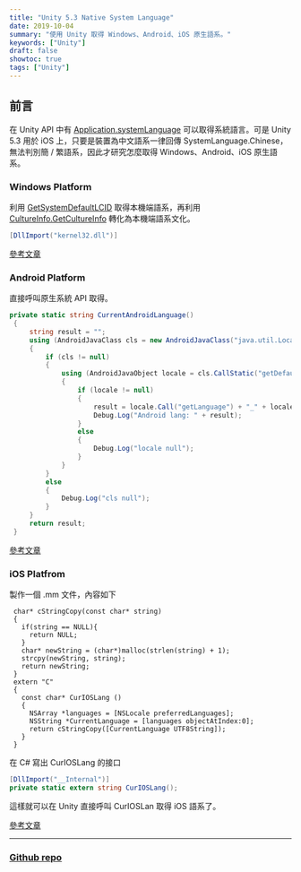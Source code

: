 ```yaml
---
title: "Unity 5.3 Native System Language"
date: 2019-10-04
summary: "使用 Unity 取得 Windows、Android、iOS 原生語系。"
keywords: ["Unity"]
draft: false
showtoc: true
tags: ["Unity"]
---
```


## 前言

在 Unity API 中有 [Application.systemLanguage](https://docs.unity3d.com/530/Documentation/ScriptReference/Application-systemLanguage.html) 可以取得系統語言。可是 Unity 5.3 用於 iOS 上，只要是裝置為中文語系一律回傳 SystemLanguage.Chinese，無法判別簡 / 繁語系，因此才研究怎麼取得 Windows、Android、iOS 原生語系。

### Windows Platform

利用 [GetSystemDefaultLCID](https://docs.microsoft.com/en-us/windows/win32/api/winnls/nf-winnls-getsystemdefaultlcid) 取得本機端語系，再利用 [CultureInfo.GetCultureInfo](https://docs.microsoft.com/zh-tw/dotnet/api/system.globalization.cultureinfo.getcultureinfo?view=netframework-3.5) 轉化為本機端語系文化。

```C#
[DllImport("kernel32.dll")]
```

[參考文章](http://answers.unity.com/answers/1323282/view.html)

### Android Platform

直接呼叫原生系統 API 取得。

```C#
private static string CurrentAndroidLanguage()
 {
     string result = "";
     using (AndroidJavaClass cls = new AndroidJavaClass("java.util.Locale"))
     {
         if (cls != null)
         {
             using (AndroidJavaObject locale = cls.CallStatic("getDefault"))
             {
                 if (locale != null)
                 {
                     result = locale.Call("getLanguage") + "_" + locale.Call("getDefault");
                     Debug.Log("Android lang: " + result);
                 }
                 else
                 {
                     Debug.Log("locale null");
                 }
             }
         }
         else
         {
             Debug.Log("cls null");
         }
     }
     return result;
 }
```

[參考文章](https://forum.unity.com/threads/application-systemlanguage.211171/#post-1423369)

### iOS Platfrom

製作一個 .mm 文件，內容如下

```objc
 char* cStringCopy(const char* string)
 {
   if(string == NULL){
     return NULL;
   }
   char* newString = (char*)malloc(strlen(string) + 1);
   strcpy(newString, string);
   return newString;
 }
 extern "C"
 {
   const char* CurIOSLang ()
   {
     NSArray *languages = [NSLocale preferredLanguages];
     NSString *CurrentLanguage = [languages objectAtIndex:0];
     return cStringCopy([CurrentLanguage UTF8String]);
   }
 }
```

在 C# 寫出 CurIOSLang 的接口

```C#
[DllImport("__Internal")]
private static extern string CurIOSLang();
```

這樣就可以在 Unity 直接呼叫 CurIOSLan 取得 iOS 語系了。

[參考文章](https://blog.csdn.net/teng_ontheway/article/details/50277169)

---

### [Github repo](https://github.com/Wenrong274/NativeSystemLanguage)
